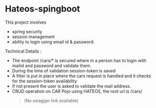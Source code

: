 # Hateos-spingboot

This project involves 
- spring security
- session management
- ability to login using email id & password.

Technical Details :

- The endpoint /cars/* is secured where in a person has to login with mailid and password and validate them.
- During the time of validation session-token is saved
- A filter is put in place where the cars request is handled and it checks for the session-token availability
- If not present the user is asked to validate the mail address.
- CRUD operation on CAR Pojo using HATEOS, the root url is /cars/
  > (No swagger link available)
